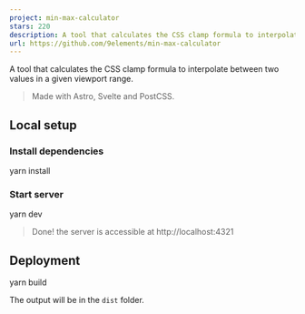 ```yaml
---
project: min-max-calculator
stars: 220
description: A tool that calculates the CSS clamp formula to interpolate between two values in a given viewport range.
url: https://github.com/9elements/min-max-calculator
---
```


A tool that calculates the CSS clamp formula to interpolate between two values in a given viewport range.

> Made with Astro, Svelte and PostCSS.

Local setup
-----------

### Install dependencies

yarn install

### Start server

yarn dev

> Done! the server is accessible at http://localhost:4321

Deployment
----------

yarn build

The output will be in the `dist` folder.
